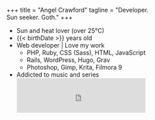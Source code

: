 +++
title = "Angel Crawford"
tagline = "Developer. <br />Sun seeker. Goth."
+++

* Sun and heat lover (over 25°C)
* {{< birthDate >}} years old
* Web developer | Love my work
  * PHP, Ruby, CSS (Sass), HTML, JavaScript
  * Rails, WordPress, Hugo, Grav
  * Photoshop, Gimp, Krita, Filmora 9
* Addicted to music and series<br />
  <iframe src="https://open.spotify.com/embed/playlist/520act29dQq3SDNilMbpfd" width="300" height="80" frameborder="0" allowtransparency="true" allow="encrypted-media"></iframe>

